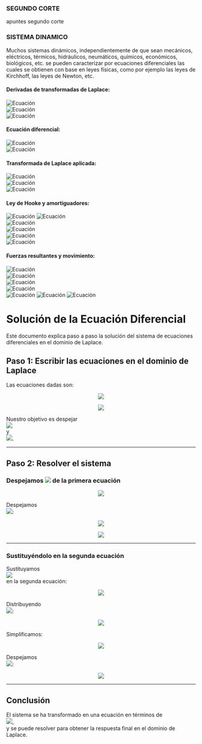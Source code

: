 
### SEGUNDO CORTE
apuntes segundo corte

### SISTEMA DINAMICO
Muchos sistemas dinámicos, independientemente de que sean mecánicos, eléctricos, térmicos, hidráulicos, neumáticos, químicos, económicos, biológicos, etc. se pueden caracterizar por ecuaciones diferenciales las cuales se obtienen con base en leyes físicas, como por ejemplo las leyes de Kirchhoff, las leyes de Newton, etc.

#### Derivadas de transformadas de Laplace:
![Ecuación](https://latex.codecogs.com/svg.latex?\color{white}f'(t)%20=%20sf(s)%20-%20f(0))  
![Ecuación](https://latex.codecogs.com/svg.latex?\color{white}f''(t)%20=%20s^2f(s)%20-%20f(0)%20-%20f'(0))  
![Ecuación](https://latex.codecogs.com/svg.latex?\color{white}f'''(t)%20=%20s^3f(s)%20-%20s^2f(0)%20-%20sf'(0)%20-%20f''(0))

#### Ecuación diferencial:
![Ecuación](https://latex.codecogs.com/svg.latex?\color{white}x''%20+%202x'%20+%205x%20=%203)  
![Ecuación](https://latex.codecogs.com/svg.latex?\color{white}x(0)%20=%200;%20x'(0)%20=%200)  

#### Transformada de Laplace aplicada:
![Ecuación](https://latex.codecogs.com/svg.latex?\color{white}(s^2x(s))%20+%202(5x(s))%20+%205x(s)%20=%203)  
![Ecuación](https://latex.codecogs.com/svg.latex?\color{white}xs(s^2%20+%202s%20+%205)%20=%203)  
![Ecuación](https://latex.codecogs.com/svg.latex?\color{white}xs%20=%20\frac{3}{s(s^2%20+%202s%20+%205)})

#### Ley de Hooke y amortiguadores:
![Ecuación](https://latex.codecogs.com/svg.latex?\color{white}f%20=%20kx%20=%20k(x_1%20-%20x_2))  
![Ecuación](https://latex.codecogs.com/svg.latex?\color{white}ff%20=%20k_1%20\cdot%20y')  
![Ecuación](https://latex.codecogs.com/svg.latex?\color{white}f%20=%20bx'%20=%20b(x_1'%20-%20x_2'))  
![Ecuación](https://latex.codecogs.com/svg.latex?\color{white}f_r%20=%20k_2%20\cdot%20x)  
![Ecuación](https://latex.codecogs.com/svg.latex?\color{white}ff%20=%20k_2%20\cdot%20v_m)  
![Ecuación](https://latex.codecogs.com/svg.latex?\color{white}f%20=%20m%20\cdot%20a)

#### Fuerzas resultantes y movimiento:
![Ecuación](https://latex.codecogs.com/svg.latex?\color{white}u%20-%20f_r%20-%20ff%20=%20m%20\cdot%20a)  
![Ecuación](https://latex.codecogs.com/svg.latex?\color{white}f_r%20=%20k_2%20\cdot%20y(t))  
![Ecuación](https://latex.codecogs.com/svg.latex?\color{white}ff%20=%20k_1%20\cdot%20y'(t))  
![Ecuación](https://latex.codecogs.com/svg.latex?\color{white}a%20=%20y''(t))  
![Ecuación](https://latex.codecogs.com/svg.latex?\color{white}u(t)%20-%20(k_2%20\cdot%20y(t))%20-%20(k_1%20\cdot%20y'(t))%20+%20fg%20=%20m%20\cdot%20a)  
![Ecuación](https://latex.codecogs.com/svg.latex?\color{white}u(t)%20+%20(m%20\cdot%20g)%20-%20(k_2%20\cdot%20y(t))%20-%20(k_1%20\cdot%20y'(t))%20=%20m%20\cdot%20a)  
![Ecuación](https://latex.codecogs.com/svg.latex?\color{white}u(t)%20+%20(m%20\cdot%20g)%20-%20(k_2%20\cdot%20y(t))%20-%20(k_1%20\cdot%20y'(t))%20=%20m%20\cdot%20y''(t))


# Solución de la Ecuación Diferencial

Este documento explica paso a paso la solución del sistema de ecuaciones diferenciales en el dominio de Laplace.

## Paso 1: Escribir las ecuaciones en el dominio de Laplace

Las ecuaciones dadas son:

<p align="center">
<img src="https://latex.codecogs.com/png.latex?\dpi{150} \color{white} 0.1X_1(s)-0.3X_2(s)+98-0.1sX(s)=10s^2X(s)">
</p>

<p align="center">
<img src="https://latex.codecogs.com/png.latex?\dpi{150} \color{white} 549-0.3X_1(s)+0.3X_2(s)=5s^2X(s)">
</p>

Nuestro objetivo es despejar  
<img src="https://latex.codecogs.com/png.latex?\dpi{150} \color{white} X_1(s)">  
y  
<img src="https://latex.codecogs.com/png.latex?\dpi{150} \color{white} X_2(s)">.

---

## Paso 2: Resolver el sistema

### Despejamos <img src="https://latex.codecogs.com/png.latex?\dpi{150} \color{white} X_1(s)"> de la primera ecuación

<p align="center">
<img src="https://latex.codecogs.com/png.latex?\dpi{150} \color{white} 0.1X_1(s)-0.3X_2(s)=10s^2X(s)+0.1sX(s)-98">
</p>

Despejamos  
<img src="https://latex.codecogs.com/png.latex?\dpi{150} \color{white} X_1(s)">:

<p align="center">
<img src="https://latex.codecogs.com/png.latex?\dpi{150} \color{white} X_1(s)=\frac{10s^2X(s)+0.1sX(s)-98+0.3X_2(s)}{0.1}">
</p>

<p align="center">
<img src="https://latex.codecogs.com/png.latex?\dpi{150} \color{white} X_1(s)=100s^2X(s)+sX(s)-980+3X_2(s)">
</p>

---

### Sustituyéndolo en la segunda ecuación

Sustituyamos  
<img src="https://latex.codecogs.com/png.latex?\dpi{150} \color{white} X_1(s)">  
en la segunda ecuación:

<p align="center">
<img src="https://latex.codecogs.com/png.latex?\dpi{150} \color{white} 549-0.3(100s^2X(s)+sX(s)-980+3X_2(s))+0.3X_2(s)=5s^2X(s)">
</p>

Distribuyendo  
<img src="https://latex.codecogs.com/png.latex?\dpi{150} \color{white} -0.3">:

<p align="center">
<img src="https://latex.codecogs.com/png.latex?\dpi{150} \color{white} 549-30s^2X(s)-0.3sX(s)+294-0.9X_2(s)+0.3X_2(s)=5s^2X(s)">
</p>

Simplificamos:

<p align="center">
<img src="https://latex.codecogs.com/png.latex?\dpi{150} \color{white} 843-30s^2X(s)-0.3sX(s)-0.6X_2(s)=5s^2X(s)">
</p>

Despejamos  
<img src="https://latex.codecogs.com/png.latex?\dpi{150} \color{white} X_2(s)">:

<p align="center">
<img src="https://latex.codecogs.com/png.latex?\dpi{150} \color{white} -0.6X_2(s)=-5s^2X(s)+30s^2X(s)+0.3sX(s)-843">
</p>

---

## Conclusión

El sistema se ha transformado en una ecuación en términos de  
<img src="https://latex.codecogs.com/png.latex?\dpi{150} \color{white} X(s)">,  
y se puede resolver para obtener la respuesta final en el dominio de Laplace.

